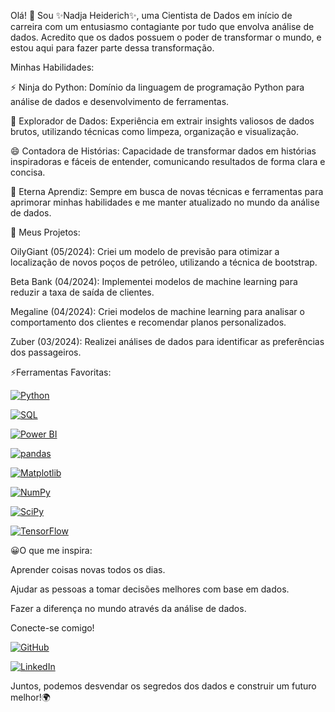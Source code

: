 Olá! 👋 Sou ✨Nadja Heiderich✨, uma Cientista de Dados em início de carreira com um entusiasmo contagiante por tudo que envolva análise de dados. Acredito que os dados possuem o poder de transformar o mundo, e estou aqui para fazer parte dessa transformação.


Minhas Habilidades:

⚡ Ninja do Python: Domínio da linguagem de programação Python para análise de dados e desenvolvimento de ferramentas.

🔭 Explorador de Dados: Experiência em extrair insights valiosos de dados brutos, utilizando técnicas como limpeza, organização e visualização.

😄 Contadora de Histórias: Capacidade de transformar dados em histórias inspiradoras e fáceis de entender, comunicando resultados de forma clara e concisa.

🤔 Eterna Aprendiz: Sempre em busca de novas técnicas e ferramentas para aprimorar minhas habilidades e me manter atualizado no mundo da análise de dados.


🌱 Meus Projetos:

OilyGiant (05/2024): Criei um modelo de previsão para otimizar a localização de novos poços de petróleo, utilizando a técnica de bootstrap.

Beta Bank (04/2024): Implementei modelos de machine learning para reduzir a taxa de saída de clientes.

Megaline (04/2024): Criei modelos de machine learning para analisar o comportamento dos clientes e recomendar planos personalizados.

Zuber (03/2024): Realizei análises de dados para identificar as preferências dos passageiros.


⚡Ferramentas Favoritas:

[![Python](https://img.shields.io/badge/python-3.x-brightgreen)](https://www.python.org/)

[![SQL](https://img.shields.io/badge/SQL-Database-blue)](https://www.w3schools.com/sql/)

[![Power BI](https://img.shields.io/badge/Power%20BI-Business%20Intelligence-yellow)](https://powerbi.microsoft.com/)

[![pandas](https://img.shields.io/badge/pandas-data%20analysis-orange)](https://pandas.pydata.org/)

[![Matplotlib](https://img.shields.io/badge/Matplotlib-visualization-purple)](https://matplotlib.org/)

[![NumPy](https://img.shields.io/badge/NumPy-scientific%20computing-lightblue)](https://numpy.org/)

[![SciPy](https://img.shields.io/badge/SciPy-scientific%20computing-green)](https://scipy.org/)

[![TensorFlow](https://img.shields.io/badge/TensorFlow-machine%20learning-red)](https://www.tensorflow.org/)


😀O que me inspira:

Aprender coisas novas todos os dias.

Ajudar as pessoas a tomar decisões melhores com base em dados.

Fazer a diferença no mundo através da análise de dados.

Conecte-se comigo!


[![GitHub](https://img.shields.io/badge/GitHub-Nadja_Heiderich-blue?style=flat-square)](https://github.com/nadjaheid)

[![LinkedIn](https://img.shields.io/badge/LinkedIn-Nadja_Heiderich-blue)](https://www.linkedin.com/in/nadja-heiderich)


Juntos, podemos desvendar os segredos dos dados e construir um futuro melhor!🌍
